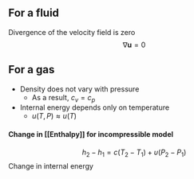## For a fluid

Divergence of the velocity field is zero
$$\nabla \mathbf u = 0$$

## For a gas


- Density does not vary with pressure
	- As a result, $c_v = c_p$
- Internal energy depends only on temperature
	- $u(T,P) \approx u(T)$

#### Change in [[Enthalpy]] for incompressible model
$$h_2 - h_1 = c(T_2 - T_1) + \upsilon(P_2-P_1)$$
Change in internal energy